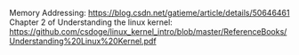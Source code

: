 Memory Addressing: https://blog.csdn.net/gatieme/article/details/50646461<br>
Chapter 2 of Understanding the linux kernel: https://github.com/csdoge/linux_kernel_intro/blob/master/ReferenceBooks/Understanding%20Linux%20Kernel.pdf<br>